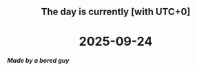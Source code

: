 <h2 align=center>The day is currently [with UTC+0]</h2>
<h1 align=center><!--TIME BEGIN-->2025-09-24<!--TIME END--></h1>
<h5>Made by a bored guy</h5>

